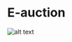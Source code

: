 # E-auction
![alt text](https://www.google.com/url?sa=i&url=https%3A%2F%2Fhelpx.adobe.com%2Fstock%2Fhow-to%2Fvisual-reverse-image-search.html&psig=AOvVaw1WUFjowKsX9L42e_6AoIl8&ust=1609479982307000&source=images&cd=vfe&ved=0CAIQjRxqFwoTCICvoqjC9-0CFQAAAAAdAAAAABAD)
